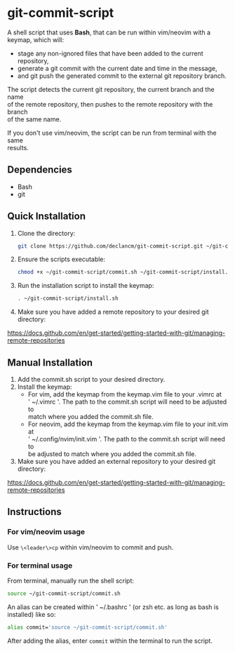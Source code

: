 # git-commit-script

A shell script that uses **Bash**, that can be run within vim/neovim with a\
keymap, which will:

- stage any non-ignored files that have been added to the current repository,
- generate a git commit with the current date and time in the message,
- and git push the generated commit to the external git repository branch.

The script detects the current git repository, the current branch and the name\
of the remote repository, then pushes to the remote repository with the branch\
of the same name.

If you don't use vim/neovim, the script can be run from terminal with the same\
results.

## Dependencies

- Bash
- git

## Quick Installation

1. Clone the directory:

    ```Bash
    git clone https://github.com/declancm/git-commit-script.git ~/git-commit-script
    ```

2. Ensure the scripts executable:

    ```Bash
    chmod +x ~/git-commit-script/commit.sh ~/git-commit-script/install.sh
    ```

3. Run the installation script to install the keymap:

    ```Bash
    . ~/git-commit-script/install.sh
    ```

4. Make sure you have added a remote repository to your desired git directory:

<https://docs.github.com/en/get-started/getting-started-with-git/managing-remote-repositories>

## Manual Installation

1. Add the commit.sh script to your desired directory.
2. Install the keymap:
    - For vim, add the keymap from the keymap.vim file to your .vimrc at\
      ' ~/.vimrc '. The path to the commit.sh script will need to be adjusted to\
      match where you added the commit.sh file.
    - For neovim, add the keymap from the keymap.vim file to your init.vim at\
      ' ~/.config/nvim/init.vim '. The path to the commit.sh script will need to\
      be adjusted to match where you added the commit.sh file.
3. Make sure you have added an external repository to your desired git directory:

<https://docs.github.com/en/get-started/getting-started-with-git/managing-remote-repositories>

## Instructions

### For vim/neovim usage

Use `\<leader\>cp` within vim/neovim to commit and push.

### For terminal usage

From terminal, manually run the shell script:

```Bash
source ~/git-commit-script/commit.sh
```

An alias can be created within ' ~/.bashrc ' (or zsh etc. as long as bash is\
installed) like so:

```Bash
alias commit='source ~/git-commit-script/commit.sh'
```

After adding the alias, enter `commit` within the terminal to run the script.
